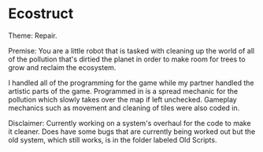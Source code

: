 # Ecostruct
Theme: Repair.

Premise: You are a little robot that is tasked with cleaning up the world of all of the pollution that's
dirtied the planet in order to make room for trees to grow and reclaim the ecosystem. 

I handled all of the programming for the game while my partner handled the artistic parts of the game.
Programmed in is a spread mechanic for the pollution which slowly takes over the map if left unchecked.
Gameplay mechanics such as movement and cleaning of tiles were also coded in.


Disclaimer: Currently working on a system's overhaul for the code to make it cleaner. Does have some bugs
that are currently being worked out but the old system, which still works, is in the folder labeled Old Scripts.
